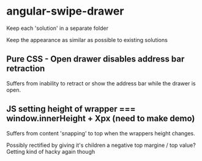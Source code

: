 # angular-swipe-drawer

Keep each 'solution' in a separate folder

Keep the appearance as similar as possible to existing solutions


## Pure CSS - Open drawer disables address bar retraction

Suffers from inability to retract or show the address bar while the drawer is open.



## JS setting height of wrapper === window.innerHeight + Xpx (need to make demo)

Suffers from content 'snapping' to top when the wrappers height changes.

Possibly rectified by giving it's children a negative top margine / top value? Getting kind of hacky again though